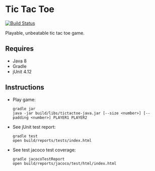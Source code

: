 # Tic Tac Toe
[![Build Status](https://travis-ci.org/hkgumbs/tictactoe-java.svg?branch=master)](https://travis-ci.org/hkgumbs/tictactoe-java)

Playable, unbeatable tic tac toe game.

## Requires
- Java 8
- Gradle
- jUnit 4.12

## Instructions
- Play game:

    ```
    gradle jar
    java -jar build/libs/tictactoe-java.jar [--size <number>] [--padding <number>] PLAYER1 PLAYER2
    ```

- See jUnit test report:

    ```
    gradle test
    open build/reports/tests/index.html
    ```

- See test jacoco test coverage:

    ```
    gradle jacocoTestReport
    open build/reports/jacoco/test/html/index.html
    ```


